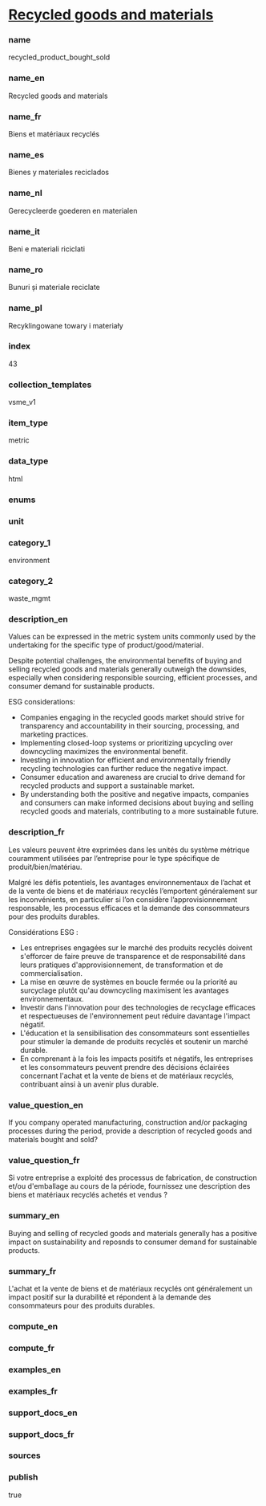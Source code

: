 
# [Recycled goods and materials](#recycled_product_bought_sold)

### name

recycled_product_bought_sold

### name_en

Recycled goods and materials

### name_fr

Biens et matériaux recyclés

### name_es

Bienes y materiales reciclados

### name_nl

Gerecycleerde goederen en materialen

### name_it

Beni e materiali riciclati

### name_ro

Bunuri și materiale reciclate

### name_pl

Recyklingowane towary i materiały

### index

43

### collection_templates

vsme_v1

### item_type

metric

### data_type

html

### enums



### unit



### category_1

environment

### category_2

waste_mgmt

### description_en

Values can be expressed in the metric system units commonly used by the
undertaking for the specific type of product/good/material.

Despite potential challenges, the environmental benefits of buying and selling
recycled goods and
materials generally outweigh the downsides, especially when considering
responsible sourcing,
efficient processes, and consumer demand for sustainable products.

ESG considerations:

- Companies engaging in the recycled goods market should strive for transparency
and accountability in their sourcing, processing, and marketing practices.
- Implementing closed-loop systems or prioritizing upcycling over downcycling
maximizes the environmental benefit.
- Investing in innovation for efficient and environmentally friendly recycling
technologies can further reduce the negative impact.
- Consumer education and awareness are crucial to drive demand for recycled
products and support a sustainable market.
- By understanding both the positive and negative impacts, companies and
consumers can make informed decisions about buying and selling recycled goods
and materials, contributing to a more sustainable future.

### description_fr

Les valeurs peuvent être exprimées dans les unités du système métrique
couramment utilisées par
l’entreprise pour le type spécifique de produit/bien/matériau.

Malgré les défis potentiels, les avantages environnementaux de l’achat et de la
vente de biens et de matériaux recyclés l’emportent généralement sur les
inconvénients, en particulier si l’on considère l’approvisionnement responsable,
les processus efficaces et la demande des consommateurs pour des produits durables.

Considérations ESG :

- Les entreprises engagées sur le marché des produits recyclés doivent
s'efforcer de faire preuve de transparence et de responsabilité dans leurs
pratiques d'approvisionnement, de transformation et de commercialisation.
- La mise en œuvre de systèmes en boucle fermée ou la priorité au surcyclage
plutôt qu'au downcycling maximisent les avantages environnementaux.
- Investir dans l'innovation pour des technologies de recyclage efficaces et
respectueuses de l'environnement peut réduire davantage l'impact négatif.
- L'éducation et la sensibilisation des consommateurs sont essentielles pour
stimuler la demande de produits recyclés et soutenir un marché durable.
- En comprenant à la fois les impacts positifs et négatifs, les entreprises et
les consommateurs peuvent prendre des décisions éclairées concernant l'achat et
la vente de biens et de matériaux recyclés, contribuant ainsi à un avenir plus
durable.

### value_question_en

If you company operated manufacturing, construction and/or packaging processes during the period,
provide a description of recycled goods and materials bought and sold?

### value_question_fr

Si votre entreprise a exploité des processus de fabrication, de construction et/ou d'emballage au
cours de la période, fournissez une description des biens et matériaux recyclés achetés et vendus ?

### summary_en

Buying and selling of recycled goods and materials generally has a positive impact on 
sustainability and reposnds to consumer demand for sustainable products.

### summary_fr

L'achat et la vente de biens et de matériaux recyclés ont généralement un impact positif sur la
durabilité et répondent à la demande des consommateurs pour des produits durables.

### compute_en



### compute_fr



### examples_en



### examples_fr



### support_docs_en



### support_docs_fr



### sources



### publish

true
